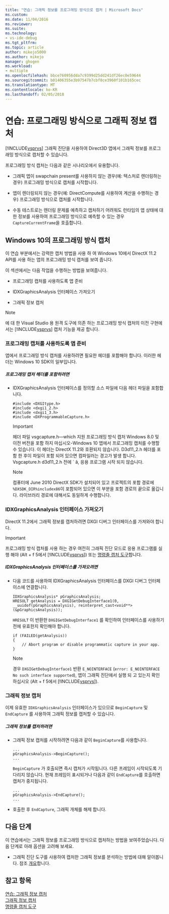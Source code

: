 ```yaml
---
title: "연습: 그래픽 정보를 프로그래밍 방식으로 캡처 | Microsoft Docs"
ms.custom: 
ms.date: 11/04/2016
ms.reviewer: 
ms.suite: 
ms.technology:
- vs-ide-debug
ms.tgt_pltfrm: 
ms.topic: article
author: mikejo5000
ms.author: mikejo
manager: ghogen
ms.workload:
- multiple
ms.openlocfilehash: bbce760956dda7c9399d25dd241df26ec0e59644
ms.sourcegitcommit: b01406355e3b97547b7cbf8ce3960f101b165cec
ms.translationtype: MT
ms.contentlocale: ko-KR
ms.lasthandoff: 02/05/2018
---
```

# <a name="walkthrough-capturing-graphics-information-programmatically"></a>연습: 프로그래밍 방식으로 그래픽 정보 캡처
[!INCLUDE[vsprvs](../../code-quality/includes/vsprvs_md.md)] 그래픽 진단을 사용하여 Direct3D 앱에서 그래픽 정보를 프로그래밍 방식으로 캡처할 수 있습니다.  
  
 프로그래밍 방식 캡처는 다음과 같은 시나리오에서 유용합니다.  
  
-   그래픽 앱이 swapchain present를 사용하지 않는 경우(예: 텍스처로 렌더링하는 경우) 프로그래밍 방식으로 캡처를 시작합니다.  
  
-   앱이 렌더링되지 않는 경우(예: DirectCompute를 사용하여 계산을 수행하는 경우) 프로그래밍 방식으로 캡처를 시작합니다.  
  
-   수동 테스트로는 렌더링 문제를 예측하고 캡처하기 어려워도 런타임의 앱 상태에 대한 정보를 사용하여 프로그래밍 방식으로 예측할 수 있는 경우 `CaptureCurrentFrame`을 호출합니다.  
  
##  <a name="CaptureDX11_2"></a>Windows 10의 프로그래밍 방식 캡처  
 이 연습 부분에서는 강력한 캡처 방법을 사용 하 여 Windows 10에서 DirectX 11.2 API를 사용 하는 앱의 프로그래밍 방식 캡처를 보여 줍니다.
  
 이 섹션에서는 다음 작업을 수행하는 방법을 보여줍니다.  
  
-   프로그래밍 캡처를 사용하도록 앱 준비  
  
-   IDXGraphicsAnalysis 인터페이스 가져오기  
  
-   그래픽 정보 캡처  
  
> [!NOTE]
>  에 대 한 Visual Studio 용 원격 도구에 의존 하는 프로그래밍 방식 캡처의 이전 구현에서는 [!INCLUDE[vsprvs](../../code-quality/includes/vsprvs_md.md)] 캡처 기능을 제공 합니다.
  
### <a name="preparing-your-app-to-use-programmatic-capture"></a>프로그래밍 캡처를 사용하도록 앱 준비  
 앱에서 프로그래밍 방식 캡처를 사용하려면 필요한 헤더를 포함해야 합니다. 이러한 헤더는 Windows 10 SDK의 일부입니다.  
  
##### <a name="to-include-programmatic-capture-headers"></a>프로그래밍 캡처 헤더를 포함하려면  
  
-   IDXGraphicsAnalysis 인터페이스를 정의할 소스 파일에 다음 헤더 파일을 포함합니다.  
  
    ```  
    #include <DXGItype.h>  
    #include <dxgi1_2.h>  
    #include <dxgi1_3.h>  
    #include <DXProgrammableCapture.h>  
    ```  
  
    > [!IMPORTANT]
    >  헤더 파일 vsgcapture.h—which 지원 프로그래밍 방식 캡처 Windows 8.0 및 이전 버전을 포함 하지 마십시오-Windows 10 앱에서 프로그래밍 캡처를 수행할 수 있습니다. 이 헤더는 DirectX 11.2와 호환되지 않습니다. D3d11_2.h 헤더를 포함 한 후이 파일이 포함 되어 있으면 컴파일러는 경고가 발생 합니다. Vsgcapture.h d3d11_2.h 전에 ´ â, 응용 프로그램 시작 되지 않습니다.  
  
    > [!NOTE]
    >  컴퓨터에 June 2010 DirectX SDK가 설치되어 있고 프로젝트의 포함 경로에 `%DXSDK_DIR%includex86`이 포함되어 있으면 이 부분을 포함 경로의 끝으로 옮깁니다. 라이브러리 경로에 대해서도 동일하게 수행합니다.  
  
### <a name="getting-the-idxgraphicsanalysis-interface"></a>IDXGraphicsAnalysis 인터페이스 가져오기  
 DirectX 11.2에서 그래픽 정보를 캡처하려면 DXGI 디버그 인터페이스를 가져와야 합니다.  
  
> [!IMPORTANT]
>  프로그래밍 방식 캡처를 사용 하는 경우 여전히 그래픽 진단 모드로 응용 프로그램를 실행 해야 (Alt + f 5에서 [!INCLUDE[vsprvs](../../code-quality/includes/vsprvs_md.md)]) 또는 [명령줄 캡처 도구](command-line-capture-tool.md)합니다.  
  
##### <a name="to-get-the-idxgraphicsanalysis-interface"></a>IDXGraphicsAnalysis 인터페이스를 가져오려면  
  
-   다음 코드를 사용하여 IDXGraphicsAnalysis 인터페이스를 DXGI 디버그 인터페이스에 연결합니다.  
  
    ```  
    IDXGraphicsAnalysis* pGraphicsAnalysis;  
    HRESULT getAnalysis = DXGIGetDebugInterface1(0, __uuidof(pGraphicsAnalysis), reinterpret_cast<void**>(&pGraphicsAnalysis));  
    ```  
  
     `HRESULT` 이 반환한 `DXGIGetDebugInterface1` 를 확인하여 인터페이스를 사용하기 전에 유효한지 확인해야 합니다.  
  
    ```  
    if (FAILED(getAnalysis))  
    {  
        // Abort program or disable programmatic capture in your app.  
    }  
    ```  
  
    > [!NOTE]
    >  경우 `DXGIGetDebugInterface1` 반환 `E_NOINTERFACE` (`error: E_NOINTERFACE No such interface supported`), 앱이 그래픽 진단에서 실행 되 고 있는지 확인 하십시오 (Alt + f 5에서 [!INCLUDE[vsprvs](../../code-quality/includes/vsprvs_md.md)]).  
  
### <a name="capturing-graphics-information"></a>그래픽 정보 캡처  
 이제 유효한 `IDXGraphicsAnalysis` 인터페이스가 있으므로 `BeginCapture` 및 `EndCapture` 를 사용하여 그래픽 정보를 캡처할 수 있습니다.  
  
##### <a name="to-capture-graphics-information"></a>그래픽 정보를 캡처하려면  
  
- 그래픽 정보 캡처를 시작하려면 다음과 같이 `BeginCapture`를 사용합니다.  
  
    ```  
    ...  
    pGraphicsAnalysis->BeginCapture();  
    ...  
    ```  
  
     `BeginCapture` 가 호출되면 즉시 캡처가 시작됩니다. 다른 프레임이 시작되도록 기다리지 않습니다. 현재 프레임이 표시되거나 다음과 같이 `EndCapture`를 호출하면 캡처가 중지됩니다.  
  
    ```  
    ...  
    pGraphicsAnalysis->EndCapture();  
    ...  
    ```  

- 호출한 후 `EndCapture`, 그래픽 개체를 해제 합니다. 
  
## <a name="next-steps"></a>다음 단계  
 이 연습에서는 그래픽 정보를 프로그래밍 방식으로 캡처하는 방법을 보여주었습니다. 다음 단계로 아래 옵션을 고려해 보세요.  
  
-   그래픽 진단 도구를 사용하여 캡처한 그래픽 정보를 분석하는 방법에 대해 알아봅니다. 참조 [개요](overview-of-visual-studio-graphics-diagnostics.md)합니다.  
  
## <a name="see-also"></a>참고 항목  
 [연습: 그래픽 정보 캡처](walkthrough-capturing-graphics-information.md)   
 [그래픽 정보 캡처](capturing-graphics-information.md)   
 [명령줄 캡처 도구](command-line-capture-tool.md)